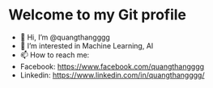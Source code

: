 # Welcome to my Git profile
- 👋 Hi, I’m @quangthangggg
- 👀 I’m interested in Machine Learning, AI
- 📫 How to reach me:
- Facebook: https://www.facebook.com/quangthangggg
- Linkedin: https://www.linkedin.com/in/quangthangggg/


